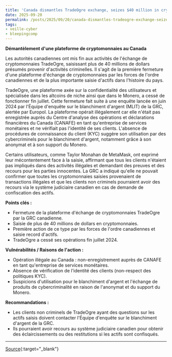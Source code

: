 ```yaml
---
title: 'Canada dismantles TradeOgre exchange, seizes $40 million in crypto'
date: 2025-09-20
permalink: /posts/2025/09/20/canada-dismantles-tradeogre-exchange-seizes-40-million-in-crypto/
tags:
- veille-cyber
- bleepingcomp
---
```

**Démantèlement d'une plateforme de cryptomonnaies au Canada**

Les autorités canadiennes ont mis fin aux activités de l'échange de cryptomonnaies TradeOgre, saisissant plus de 40 millions de dollars présumés provenir d'activités criminelles. Il s'agit de la première fermeture d'une plateforme d'échange de cryptomonnaies par les forces de l'ordre canadiennes et de la plus importante saisie d'actifs dans l'histoire du pays.

TradeOgre, une plateforme axée sur la confidentialité des utilisateurs et spécialisée dans les altcoins de niche ainsi que dans le Monero, a cessé de fonctionner fin juillet. Cette fermeture fait suite à une enquête lancée en juin 2024 par l'Équipe d'enquête sur le blanchiment d'argent (MLIT) de la GRC, alertée par Europol. La plateforme opérait illégalement car elle n'était pas enregistrée auprès du Centre d'analyse des opérations et déclarations financières du Canada (CANAFE) en tant qu'entreprise de services monétaires et ne vérifiait pas l'identité de ses clients. L'absence de procédures de connaissance du client (KYC) suggère son utilisation par des cybercriminels pour le blanchiment d'argent, notamment grâce à son anonymat et à son support du Monero.

Certains utilisateurs, comme Taylor Monahan de MetaMask, ont exprimé leur mécontentement face à la saisie, affirmant que tous les clients n'étaient pas impliqués dans des activités illégales et demandant des preuves et des recours pour les parties innocentes. La GRC a indiqué qu'elle ne pouvait confirmer que toutes les cryptomonnaies saisies provenaient de transactions illégales et que les clients non criminels pourraient avoir des recours via le système judiciaire canadien en cas de demande de confiscation des actifs.

**Points clés :**

*   Fermeture de la plateforme d'échange de cryptomonnaies TradeOgre par la GRC canadienne.
*   Saisie de plus de 40 millions de dollars en cryptomonnaies.
*   Première action de ce type par les forces de l'ordre canadiennes et saisie record d'actifs.
*   TradeOgre a cessé ses opérations fin juillet 2024.

**Vulnérabilités / Raisons de l'action :**

*   Opération illégale au Canada : non-enregistrement auprès de CANAFE en tant qu'entreprise de services monétaires.
*   Absence de vérification de l'identité des clients (non-respect des politiques KYC).
*   Suspicions d'utilisation pour le blanchiment d'argent et l'échange de produits de cybercriminalité en raison de l'anonymat et du support du Monero.

**Recommandations :**

*   Les clients non criminels de TradeOgre ayant des questions sur les actifs saisis doivent contacter l'Équipe d'enquête sur le blanchiment d'argent de la GRC.
*   Ils pourraient avoir recours au système judiciaire canadien pour obtenir des éclaircissements ou des restitutions si les actifs sont confisqués.

---
[Source](https://www.bleepingcomputer.com/news/security/canada-dismantles-tradeogre-exchange-seizes-40-million-in-crypto/){:target="_blank"}
